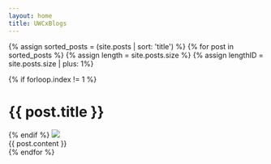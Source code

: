```yaml
---
layout: home
title: UWCxBlogs
---
```


{% assign sorted_posts = (site.posts | sort: 'title') %}
{% for post in sorted_posts %}
{% assign length = site.posts.size %}
{% assign lengthID = site.posts.size | plus: 1%}
  <div id="js-{{ forloop.index }}" class="post -fixed{% if forloop.index == 1 %} -first{% endif %}{% if forloop.index == length %} -last{% endif %}">
    <span id="{{ post.url | remove: '/' }}">
    {% if forloop.index != 1 %}
      <div class="post-header ctnr-golden">
        <h1 class="post-title">{{ post.title }}</h1>
      </div>
    {% endif %}
    </span>
    <img class="post-image" style="z-index: {{ lengthID | minus: forloop.index }}" src="{{ site.baseurl }}/img/{{post.image}}.jpg">    
    <div class="ctnr-wide">
    {{ post.content }}
    </div>
  </div>
{% endfor %}